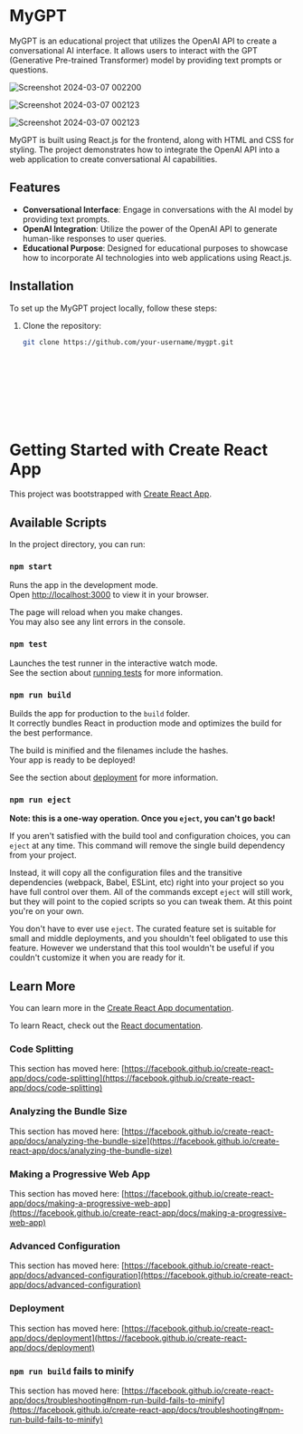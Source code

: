 
# MyGPT

MyGPT is an educational project that utilizes the OpenAI API to create a conversational AI interface. It allows users to interact with the GPT (Generative Pre-trained Transformer) model by providing text prompts or questions.

![Screenshot 2024-03-07 002200](https://github.com/amitanshu3/MyGpt/assets/144086900/49692a26-50fe-49da-89cb-502765b30a3e)

![Screenshot 2024-03-07 002123](https://github.com/amitanshu3/MyGpt/assets/144086900/836ea588-1788-48cb-9fdb-d7a3ba905ed5)


![Screenshot 2024-03-07 002123](https://github.com/amitanshu3/MyGpt/assets/144086900/29391284-af8f-416a-a61e-8f2e1a3c1d66)

MyGPT is built using React.js for the frontend, along with HTML and CSS for styling. The project demonstrates how to integrate the OpenAI API into a web application to create conversational AI capabilities.

## Features

- **Conversational Interface**: Engage in conversations with the AI model by providing text prompts.
- **OpenAI Integration**: Utilize the power of the OpenAI API to generate human-like responses to user queries.
- **Educational Purpose**: Designed for educational purposes to showcase how to incorporate AI technologies into web applications using React.js.

## Installation

To set up the MyGPT project locally, follow these steps:

1. Clone the repository:
   ```bash
   git clone https://github.com/your-username/mygpt.git











# Getting Started with Create React App
This project was bootstrapped with [Create React App](https://github.com/facebook/create-react-app).

## Available Scripts

In the project directory, you can run:

### `npm start`

Runs the app in the development mode.\
Open [http://localhost:3000](http://localhost:3000) to view it in your browser.

The page will reload when you make changes.\
You may also see any lint errors in the console.

### `npm test`

Launches the test runner in the interactive watch mode.\
See the section about [running tests](https://facebook.github.io/create-react-app/docs/running-tests) for more information.

### `npm run build`

Builds the app for production to the `build` folder.\
It correctly bundles React in production mode and optimizes the build for the best performance.

The build is minified and the filenames include the hashes.\
Your app is ready to be deployed!

See the section about [deployment](https://facebook.github.io/create-react-app/docs/deployment) for more information.

### `npm run eject`

**Note: this is a one-way operation. Once you `eject`, you can't go back!**

If you aren't satisfied with the build tool and configuration choices, you can `eject` at any time. This command will remove the single build dependency from your project.

Instead, it will copy all the configuration files and the transitive dependencies (webpack, Babel, ESLint, etc) right into your project so you have full control over them. All of the commands except `eject` will still work, but they will point to the copied scripts so you can tweak them. At this point you're on your own.

You don't have to ever use `eject`. The curated feature set is suitable for small and middle deployments, and you shouldn't feel obligated to use this feature. However we understand that this tool wouldn't be useful if you couldn't customize it when you are ready for it.

## Learn More

You can learn more in the [Create React App documentation](https://facebook.github.io/create-react-app/docs/getting-started).

To learn React, check out the [React documentation](https://reactjs.org/).

### Code Splitting

This section has moved here: [https://facebook.github.io/create-react-app/docs/code-splitting](https://facebook.github.io/create-react-app/docs/code-splitting)

### Analyzing the Bundle Size

This section has moved here: [https://facebook.github.io/create-react-app/docs/analyzing-the-bundle-size](https://facebook.github.io/create-react-app/docs/analyzing-the-bundle-size)

### Making a Progressive Web App

This section has moved here: [https://facebook.github.io/create-react-app/docs/making-a-progressive-web-app](https://facebook.github.io/create-react-app/docs/making-a-progressive-web-app)

### Advanced Configuration

This section has moved here: [https://facebook.github.io/create-react-app/docs/advanced-configuration](https://facebook.github.io/create-react-app/docs/advanced-configuration)

### Deployment

This section has moved here: [https://facebook.github.io/create-react-app/docs/deployment](https://facebook.github.io/create-react-app/docs/deployment)

### `npm run build` fails to minify

This section has moved here: [https://facebook.github.io/create-react-app/docs/troubleshooting#npm-run-build-fails-to-minify](https://facebook.github.io/create-react-app/docs/troubleshooting#npm-run-build-fails-to-minify)
